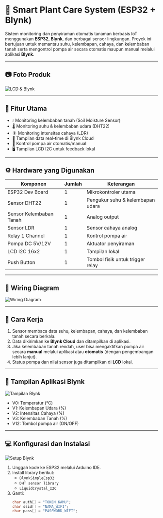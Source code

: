 # 🌱 Smart Plant Care System (ESP32 + Blynk)

Sistem monitoring dan penyiraman otomatis tanaman berbasis IoT menggunakan **ESP32**, **Blynk**, dan berbagai sensor lingkungan. Proyek ini bertujuan untuk memantau suhu, kelembapan, cahaya, dan kelembaban tanah serta mengontrol pompa air secara otomatis maupun manual melalui aplikasi **Blynk**.

---

## 📷 Foto Produk
![LCD & Blynk](Product.jpg)

---

## 🔧 Fitur Utama

- 💧 Monitoring kelembaban tanah (Soil Moisture Sensor)
- 🌡️ Monitoring suhu & kelembaban udara (DHT22)
- ☀️ Monitoring intensitas cahaya (LDR)
- 📲 Tampilan data real-time di Blynk Cloud
- 🚿 Kontrol pompa air otomatis/manual
- 🖥️ Tampilan LCD I2C untuk feedback lokal

---

## ⚙️ Hardware yang Digunakan

| Komponen            | Jumlah | Keterangan                        |
|---------------------|--------|-----------------------------------|
| ESP32 Dev Board     | 1      | Mikrokontroler utama              |
| Sensor DHT22        | 1      | Pengukur suhu & kelembapan udara |
| Sensor Kelembaban Tanah | 1   | Analog output                    |
| Sensor LDR          | 1      | Sensor cahaya analog             |
| Relay 1 Channel     | 1      | Kontrol pompa air                |
| Pompa DC 5V/12V     | 1      | Aktuator penyiraman              |
| LCD I2C 16x2        | 1      | Tampilan lokal                   |
| Push Button         | 1      | Tombol fisik untuk trigger relay |

---

## 🔌 Wiring Diagram

![Wiring Diagram](Wire_Diagram.png)

---

## 🧠 Cara Kerja

1. Sensor membaca data suhu, kelembapan, cahaya, dan kelembaban tanah secara berkala.
2. Data dikirimkan ke **Blynk Cloud** dan ditampilkan di aplikasi.
3. Jika kelembaban tanah rendah, user bisa mengaktifkan pompa air secara **manual** melalui aplikasi atau **otomatis** (dengan pengembangan lebih lanjut).
4. Status pompa dan nilai sensor juga ditampilkan di **LCD** lokal.

---

## 📲 Tampilan Aplikasi Blynk

![Tampilan Blynk](Blynk_Apps.jpg)

- V0: Temperatur (°C)
- V1: Kelembapan Udara (%)
- V2: Intensitas Cahaya (%)
- V3: Kelembaban Tanah (%)
- V12: Tombol pompa air (ON/OFF)

---

## 💻 Konfigurasi dan Instalasi

![Setup Blynk](Blynk_Setup.jpg)

1. Unggah kode ke ESP32 melalui Arduino IDE.
2. Install library berikut:
   - `BlynkSimpleEsp32`
   - `DHT sensor library`
   - `LiquidCrystal_I2C`
3. Ganti:
   ```cpp
   char auth[] = "TOKEN_KAMU";
   char ssid[] = "NAMA_WIFI";
   char pass[] = "PASSWORD_WIFI";
